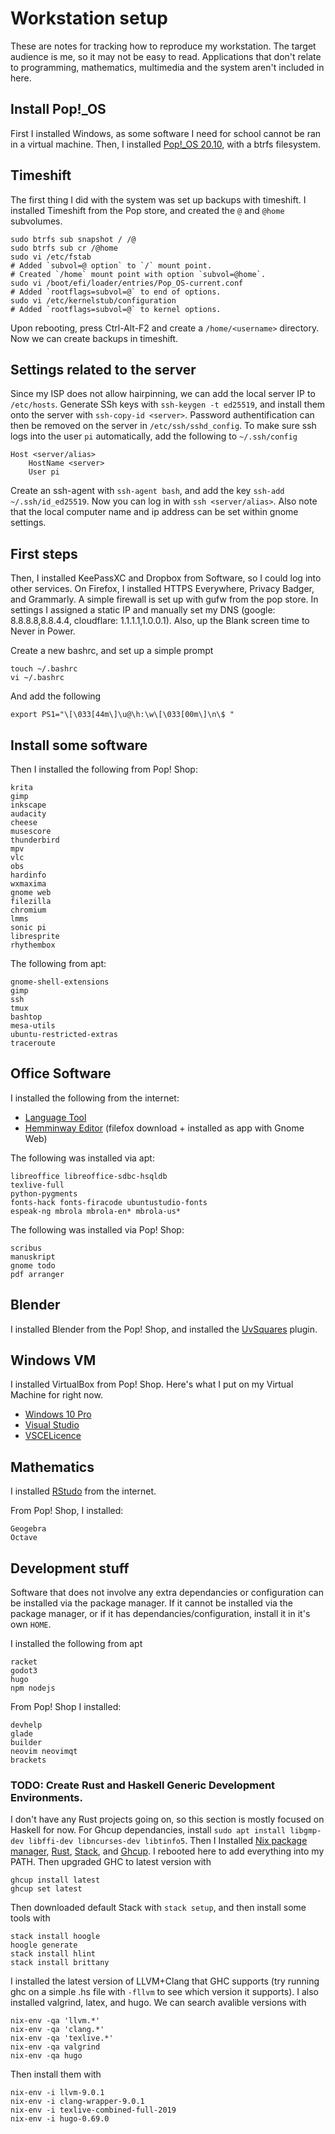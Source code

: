 # Workstation setup

These are notes for tracking how to reproduce my workstation. The target audience is me, so it may not be easy to read. Applications that don't relate to programming, mathematics, multimedia and the system aren't included in here.

## Install Pop!_OS

First I installed Windows, as some software I need for school cannot be ran in a virtual machine. Then, I installed [Pop!_OS 20.10](https://pop.system76.com/), with a btrfs filesystem.

## Timeshift

The first thing I did with the system was set up backups with timeshift. I installed Timeshift from the Pop store, and created the `@` and `@home` subvolumes.

```
sudo btrfs sub snapshot / /@
sudo btrfs sub cr /@home
sudo vi /etc/fstab
# Added `subvol=@ option` to `/` mount point.
# Created `/home` mount point with option `subvol=@home`.
sudo vi /boot/efi/loader/entries/Pop_OS-current.conf
# Added `rootflags=subvol=@` to end of options.
sudo vi /etc/kernelstub/configuration
# Added `rootflags=subvol=@` to kernel options.
```

Upon rebooting, press Ctrl-Alt-F2 and create a `/home/<username>` directory. Now we can create backups in timeshift.

## Settings related to the server

Since my ISP does not allow hairpinning, we can add the local server IP to `/etc/hosts`. Generate SSh keys with `ssh-keygen -t ed25519`, and install them onto the server with `ssh-copy-id <server>`. Password authentification can then be removed on the server in `/etc/ssh/sshd_config`. To make sure ssh logs into the user `pi` automatically, add the following to `~/.ssh/config`

```
Host <server/alias>
    HostName <server>
    User pi
```

Create an ssh-agent with `ssh-agent bash`, and add the key `ssh-add ~/.ssh/id_ed25519`. Now you can log in with `ssh <server/alias>`. Also note that the local computer name and ip address can be set within gnome settings.

## First steps

Then, I installed KeePassXC and Dropbox from Software, so I could log into other services. On Firefox, I installed HTTPS Everywhere, Privacy Badger, and Grammarly. A simple firewall is set up with gufw from the pop store. In settings I assigned a static IP and manually set my DNS (google: 8.8.8.8,8.8.4.4, cloudflare: 1.1.1.1,1.0.0.1). Also, up the Blank screen time to Never in Power.

Create a new bashrc, and set up a simple prompt

```
touch ~/.bashrc
vi ~/.bashrc
```

And add the following

```
export PS1="\[\033[44m\]\u@\h:\w\[\033[00m\]\n\$ "
```

## Install some software

Then I installed the following from Pop! Shop:

```
krita
gimp
inkscape
audacity
cheese
musescore
thunderbird
mpv
vlc
obs
hardinfo
wxmaxima
gnome web
filezilla
chromium
lmms
sonic pi
libresprite
rhythembox
```

The following from apt:

```
gnome-shell-extensions
gimp
ssh
tmux
bashtop
mesa-utils
ubuntu-restricted-extras
traceroute
```

## Office Software

I installed the following from the internet:

* [Language Tool](https://languagetool.org/)
* [Hemminway Editor](http://www.hemingwayapp.com/) (filefox download + installed as app with Gnome Web)

The following was installed via apt:

```
libreoffice libreoffice-sdbc-hsqldb
texlive-full
python-pygments
fonts-hack fonts-firacode ubuntustudio-fonts
espeak-ng mbrola mbrola-en* mbrola-us*
```

The following was installed via Pop! Shop:

```
scribus
manuskript
gnome todo
pdf arranger
```

## Blender

I installed Blender from the Pop! Shop, and installed the [UvSquares](https://github.com/Radivarig/UvSquares) plugin.

## Windows VM

I installed VirtualBox from Pop! Shop. Here's what I put on my Virtual Machine for right now.

* [Windows 10 Pro](https://www.microsoft.com/en-ca/software-download/windows10ISO)
* [Visual Studio](https://visualstudio.microsoft.com/vs/community/)
* [VSCELicence](https://github.com/beatcracker/VSCELicense)

## Mathematics

I installed [RStudo](https://rstudio.com/products/rstudio/) from the internet.

From Pop! Shop, I installed:

```
Geogebra
Octave
```

## Development stuff

Software that does not involve any extra dependancies or configuration can be installed via the package manager. If it cannot be installed via the package manager, or if it has dependancies/configuration, install it in it's own `HOME`.

I installed the following from apt
```
racket
godot3
hugo
npm nodejs
```

From Pop! Shop I installed:

```
devhelp
glade
builder
neovim neovimqt
brackets
```

### TODO: Create Rust and Haskell Generic Development Environments.

I don't have any Rust projects going on, so this section is mostly focused on Haskell for now. For Ghcup dependancies, install `sudo apt install libgmp-dev libffi-dev libncurses-dev libtinfo5`. Then I Installed [Nix package manager](https://nixos.org/nix/), [Rust](https://rustup.rs/), [Stack](https://haskellstack.org), and [Ghcup](https://haskell.org/ghcup/). I rebooted here to add everything into my PATH. Then upgraded GHC to latest version with

```
ghcup install latest
ghcup set latest
```

Then downloaded default Stack with `stack setup`, and then install some tools with

```
stack install hoogle
hoogle generate
stack install hlint
stack install brittany
```

I installed the latest version of LLVM+Clang that GHC supports (try running ghc on a simple .hs file with `-fllvm` to see which version it supports). I also installed valgrind, latex, and hugo. We can search avalible versions with

```
nix-env -qa 'llvm.*'
nix-env -qa 'clang.*'
nix-env -qa 'texlive.*'
nix-env -qa valgrind
nix-env -qa hugo
```

Then install them with

```
nix-env -i llvm-9.0.1
nix-env -i clang-wrapper-9.0.1
nix-env -i texlive-combined-full-2019
nix-env -i hugo-0.69.0
```